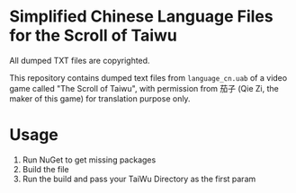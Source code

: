 # Simplified Chinese Language Files for the Scroll of Taiwu

All dumped TXT files are copyrighted.

This repository contains dumped text files from `language_cn.uab` of a video game called "The Scroll of Taiwu",
with permission from 茄子 (Qie Zi, the maker of this game) for translation purpose only.

# Usage
1. Run NuGet to get missing packages
2. Build the file
3. Run the build and pass your TaiWu Directory as the first param